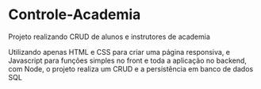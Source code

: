 # Controle-Academia
Projeto realizando CRUD de alunos e instrutores de academia

Utilizando apenas HTML e CSS para criar uma página responsiva, e Javascript para funções simples no front e toda a aplicação no backend, com Node, o projeto realiza um CRUD e a persistência em banco de dados SQL
